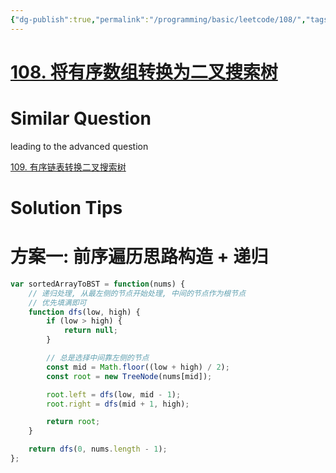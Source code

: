 ```yaml
---
{"dg-publish":true,"permalink":"/programming/basic/leetcode/108/","tags":["leetcoe/tree/bst","leetcode/divide-and-conquer"]}
---
```



# [108. 将有序数组转换为二叉搜索树](https://leetcode.cn/problems/convert-sorted-array-to-binary-search-tree/)

# Similar Question

leading to the advanced question

[109. 有序链表转换二叉搜索树](109.%20有序链表转换二叉搜索树.md)

# Solution Tips

# 方案一: 前序遍历思路构造 + 递归

```js
var sortedArrayToBST = function(nums) {
    // 递归处理, 从最左侧的节点开始处理, 中间的节点作为根节点
    // 优先填满即可
    function dfs(low, high) {
        if (low > high) {
            return null;
        }

		// 总是选择中间靠左侧的节点
        const mid = Math.floor((low + high) / 2);
        const root = new TreeNode(nums[mid]);

        root.left = dfs(low, mid - 1);
        root.right = dfs(mid + 1, high);

        return root;
    }

    return dfs(0, nums.length - 1);
};
```
